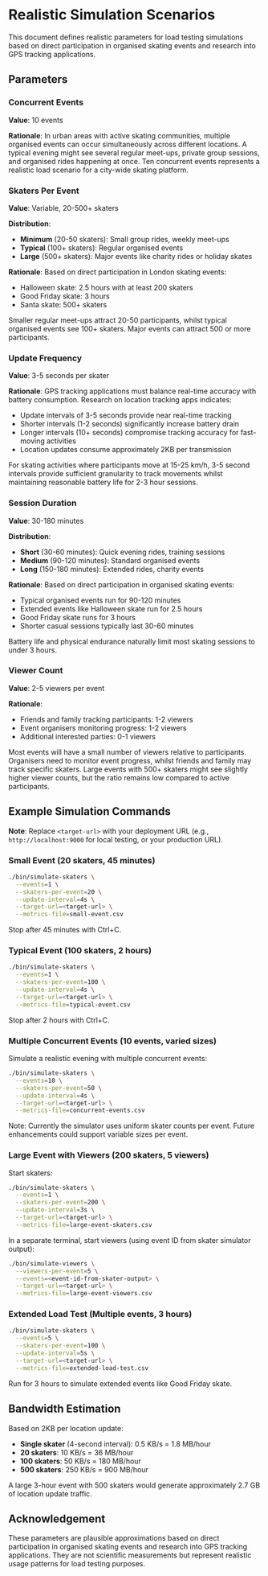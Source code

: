 # Realistic Simulation Scenarios

This document defines realistic parameters for load testing simulations based on direct participation in organised skating events and research into GPS tracking applications.

## Parameters

### Concurrent Events

**Value**: 10 events

**Rationale**: In urban areas with active skating communities, multiple organised events can occur simultaneously across different locations. A typical evening might see several regular meet-ups, private group sessions, and organised rides happening at once. Ten concurrent events represents a realistic load scenario for a city-wide skating platform.

### Skaters Per Event

**Value**: Variable, 20-500+ skaters

**Distribution**:
- **Minimum** (20-50 skaters): Small group rides, weekly meet-ups
- **Typical** (100+ skaters): Regular organised events
- **Large** (500+ skaters): Major events like charity rides or holiday skates

**Rationale**: Based on direct participation in London skating events:
- Halloween skate: 2.5 hours with at least 200 skaters
- Good Friday skate: 3 hours
- Santa skate: 500+ skaters

Smaller regular meet-ups attract 20-50 participants, whilst typical organised events see 100+ skaters. Major events can attract 500 or more participants.

### Update Frequency

**Value**: 3-5 seconds per skater

**Rationale**: GPS tracking applications must balance real-time accuracy with battery consumption. Research on location tracking apps indicates:

- Update intervals of 3-5 seconds provide near real-time tracking
- Shorter intervals (1-2 seconds) significantly increase battery drain
- Longer intervals (10+ seconds) compromise tracking accuracy for fast-moving activities
- Location updates consume approximately 2KB per transmission

For skating activities where participants move at 15-25 km/h, 3-5 second intervals provide sufficient granularity to track movements whilst maintaining reasonable battery life for 2-3 hour sessions.

### Session Duration

**Value**: 30-180 minutes

**Distribution**:
- **Short** (30-60 minutes): Quick evening rides, training sessions
- **Medium** (90-120 minutes): Standard organised events
- **Long** (150-180 minutes): Extended rides, charity events

**Rationale**: Based on direct participation in organised skating events:
- Typical organised events run for 90-120 minutes
- Extended events like Halloween skate run for 2.5 hours
- Good Friday skate runs for 3 hours
- Shorter casual sessions typically last 30-60 minutes

Battery life and physical endurance naturally limit most skating sessions to under 3 hours.

### Viewer Count

**Value**: 2-5 viewers per event

**Rationale**:
- Friends and family tracking participants: 1-2 viewers
- Event organisers monitoring progress: 1-2 viewers
- Additional interested parties: 0-1 viewers

Most events will have a small number of viewers relative to participants. Organisers need to monitor event progress, whilst friends and family may track specific skaters. Large events with 500+ skaters might see slightly higher viewer counts, but the ratio remains low compared to active participants.

## Example Simulation Commands

**Note**: Replace `<target-url>` with your deployment URL (e.g., `http://localhost:9000` for local testing, or your production URL).

### Small Event (20 skaters, 45 minutes)

```bash
./bin/simulate-skaters \
  --events=1 \
  --skaters-per-event=20 \
  --update-interval=4s \
  --target-url=<target-url> \
  --metrics-file=small-event.csv
```

Stop after 45 minutes with Ctrl+C.

### Typical Event (100 skaters, 2 hours)

```bash
./bin/simulate-skaters \
  --events=1 \
  --skaters-per-event=100 \
  --update-interval=4s \
  --target-url=<target-url> \
  --metrics-file=typical-event.csv
```

Stop after 2 hours with Ctrl+C.

### Multiple Concurrent Events (10 events, varied sizes)

Simulate a realistic evening with multiple concurrent events:

```bash
./bin/simulate-skaters \
  --events=10 \
  --skaters-per-event=50 \
  --update-interval=4s \
  --target-url=<target-url> \
  --metrics-file=concurrent-events.csv
```

Note: Currently the simulator uses uniform skater counts per event. Future enhancements could support variable sizes per event.

### Large Event with Viewers (200 skaters, 5 viewers)

Start skaters:
```bash
./bin/simulate-skaters \
  --events=1 \
  --skaters-per-event=200 \
  --update-interval=3s \
  --target-url=<target-url> \
  --metrics-file=large-event-skaters.csv
```

In a separate terminal, start viewers (using event ID from skater simulator output):
```bash
./bin/simulate-viewers \
  --viewers-per-event=5 \
  --events=<event-id-from-skater-output> \
  --target-url=<target-url> \
  --metrics-file=large-event-viewers.csv
```

### Extended Load Test (Multiple events, 3 hours)

```bash
./bin/simulate-skaters \
  --events=5 \
  --skaters-per-event=100 \
  --update-interval=5s \
  --target-url=<target-url> \
  --metrics-file=extended-load-test.csv
```

Run for 3 hours to simulate extended events like Good Friday skate.

## Bandwidth Estimation

Based on 2KB per location update:

- **Single skater** (4-second interval): 0.5 KB/s = 1.8 MB/hour
- **20 skaters**: 10 KB/s = 36 MB/hour
- **100 skaters**: 50 KB/s = 180 MB/hour
- **500 skaters**: 250 KB/s = 900 MB/hour

A large 3-hour event with 500 skaters would generate approximately 2.7 GB of location update traffic.

## Acknowledgement

These parameters are plausible approximations based on direct participation in organised skating events and research into GPS tracking applications. They are not scientific measurements but represent realistic usage patterns for load testing purposes.
